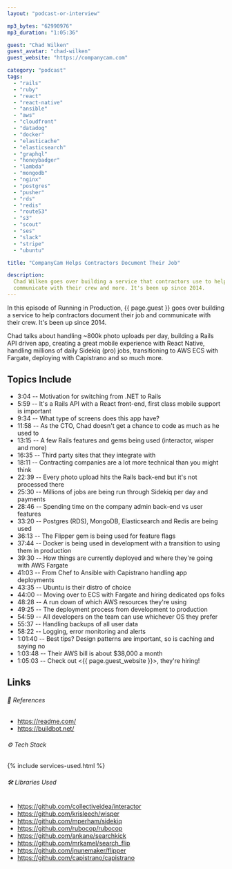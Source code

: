 ```yaml
---
layout: "podcast-or-interview"

mp3_bytes: "62990976"
mp3_duration: "1:05:36"

guest: "Chad Wilken"
guest_avatar: "chad-wilken"
guest_website: "https://companycam.com"

category: "podcast"
tags:
  - "rails"
  - "ruby"
  - "react"
  - "react-native"
  - "ansible"
  - "aws"
  - "cloudfront"
  - "datadog"
  - "docker"
  - "elasticache"
  - "elasticsearch"
  - "graphql"
  - "honeybadger"
  - "lambda"
  - "mongodb"
  - "nginx"
  - "postgres"
  - "pusher"
  - "rds"
  - "redis"
  - "route53"
  - "s3"
  - "scout"
  - "ses"
  - "slack"
  - "stripe"
  - "ubuntu"

title: "CompanyCam Helps Contractors Document Their Job"

description:
  Chad Wilken goes over building a service that contractors use to help them
  communicate with their crew and more. It's been up since 2014.
---
```


In this episode of Running in Production, {{ page.guest }} goes over building
a service to help contractors document their job and communicate with their
crew. It's been up since 2014.

Chad talks about handling ~800k photo uploads per day, building a Rails API
driven app, creating a great mobile experience with React Native, handling
millions of daily Sidekiq (pro) jobs, transitioning to AWS ECS with Fargate,
deploying with Capistrano and so much more.

## Topics Include

- 3:04 -- Motivation for switching from .NET to Rails
- 5:59 -- It's a Rails API with a React front-end, first class mobile support is important
- 9:34 -- What type of screens does this app have?
- 11:58 -- As the CTO, Chad doesn't get a chance to code as much as he used to
- 13:15 -- A few Rails features and gems being used (interactor, wisper and more)
- 16:35 -- Third party sites that they integrate with
- 18:11 -- Contracting companies are a lot more technical than you might think
- 22:39 -- Every photo upload hits the Rails back-end but it's not processed there
- 25:30 -- Millions of jobs are being run through Sidekiq per day and payments
- 28:46 -- Spending time on the company admin back-end vs user features
- 33:20 -- Postgres (RDS), MongoDB, Elasticsearch and Redis are being used
- 36:13 -- The Flipper gem is being used for feature flags
- 37:44 -- Docker is being used in development with a transition to using them in production
- 39:30 -- How things are currently deployed and where they're going with AWS Fargate
- 41:03 -- From Chef to Ansible with Capistrano handling app deployments
- 43:35 -- Ubuntu is their distro of choice
- 44:00 -- Moving over to ECS with Fargate and hiring dedicated ops folks
- 48:28 -- A run down of which AWS resources they're using
- 49:25 -- The deployment process from development to production
- 54:59 -- All developers on the team can use whichever OS they prefer
- 55:37 -- Handling backups of all user data
- 58:22 -- Logging, error monitoring and alerts
- 1:01:40 -- Best tips? Design patterns are important, so is caching and saying no
- 1:03:48 -- Their AWS bill is about $38,000 a month
- 1:05:03 -- Check out <{{ page.guest_website }}>, they're hiring!

## Links

###### 📄 References

- <https://readme.com/>
- <https://buildbot.net/>

###### ⚙️ Tech Stack

{% include services-used.html %}

###### 🛠 Libraries Used

- <https://github.com/collectiveidea/interactor>
- <https://github.com/krisleech/wisper>
- <https://github.com/mperham/sidekiq>
- <https://github.com/rubocop/rubocop>
- <https://github.com/ankane/searchkick>
- <https://github.com/mrkamel/search_flip>
- <https://github.com/jnunemaker/flipper>
- <https://github.com/capistrano/capistrano>
